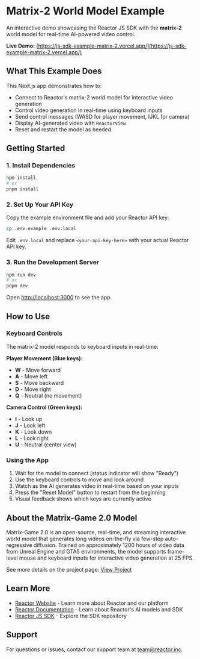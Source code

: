 # Matrix-2 World Model Example

An interactive demo showcasing the Reactor JS SDK with the **matrix-2** world model for real-time AI-powered video control.

**Live Demo:** [https://js-sdk-example-matrix-2.vercel.app/](https://js-sdk-example-matrix-2.vercel.app/)

## What This Example Does

This Next.js app demonstrates how to:
- Connect to Reactor's matrix-2 world model for interactive video generation
- Control video generation in real-time using keyboard inputs
- Send control messages (WASD for player movement, IJKL for camera)
- Display AI-generated video with `ReactorView`
- Reset and restart the model as needed

## Getting Started

### 1. Install Dependencies

```bash
npm install
# or
pnpm install
```

### 2. Set Up Your API Key

Copy the example environment file and add your Reactor API key:

```bash
cp .env.example .env.local
```

Edit `.env.local` and replace `<your-api-key-here>` with your actual Reactor API key.

### 3. Run the Development Server

```bash
npm run dev
# or
pnpm dev
```

Open [http://localhost:3000](http://localhost:3000) to see the app.

## How to Use

### Keyboard Controls

The matrix-2 model responds to keyboard inputs in real-time:

**Player Movement (Blue keys):**
- **W** - Move forward
- **A** - Move left
- **S** - Move backward
- **D** - Move right
- **Q** - Neutral (no movement)

**Camera Control (Green keys):**
- **I** - Look up
- **J** - Look left
- **K** - Look down
- **L** - Look right
- **U** - Neutral (center view)

### Using the App

1. Wait for the model to connect (status indicator will show "Ready")
2. Use the keyboard controls to move and look around
3. Watch as the AI generates video in real-time based on your inputs
4. Press the "Reset Model" button to restart from the beginning
5. Visual feedback shows which keys are currently active

## About the Matrix-Game 2.0 Model

Matrix-Game 2.0 is an open-source, real-time, and streaming interactive world model that generates long videos on-the-fly via few-step auto-regressive diffusion. Trained on approximately 1200 hours of video data from Unreal Engine and GTA5 environments, the model supports frame-level mouse and keyboard inputs for interactive video generation at 25 FPS.

See more details on the project page: [View Project](https://matrix-game-v2.github.io)

## Learn More

- [Reactor Website](https://reactor.inc) - Learn more about Reactor and our platform
- [Reactor Documentation](https://docs.reactor.inc) - Learn about Reactor's AI models and SDK
- [Reactor JS SDK](https://github.com/reactor-team/js-sdk) - Explore the SDK repository

## Support

For questions or issues, contact our support team at [team@reactor.inc](mailto:team@reactor.inc).
